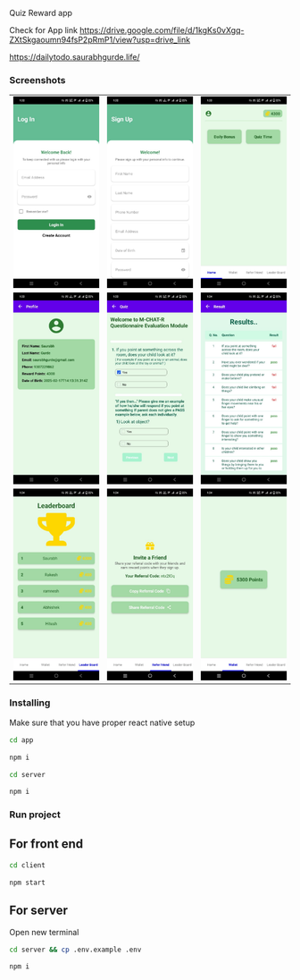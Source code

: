Quiz Reward app

Check for App link
https://drive.google.com/file/d/1kgKs0vXgq-ZXtSkgaoumn94fsP2pRmP1/view?usp=drive_link

https://dailytodo.saurabhgurde.life/

### Screenshots  

<table>
  <tr>
    <td><img src="app/src/assets/1.jpeg" width="200"/></td>
    <td><img src="app/src/assets/2.jpeg" width="200"/></td>
    <td><img src="app/src/assets/3.jpeg" width="200"/></td>
  </tr>
  <tr>
    <td><img src="app/src/assets/4.jpeg" width="200"/></td>
    <td><img src="app/src/assets/5.jpeg" width="200"/></td>
    <td><img src="app/src/assets/6.jpeg" width="200"/></td>
  </tr>
  <tr>
    <td><img src="app/src/assets/7.jpeg" width="200"/></td>
    <td><img src="app/src/assets/8.jpeg" width="200"/></td>
    <td><img src="app/src/assets/9.jpeg" width="200"/></td>
  </tr>
</table>


### Installing

Make sure that you have proper react native setup

```bash
cd app
```
```bash
npm i
```
```bash
cd server
```
```bash
npm i
```

### Run project

## For front end
```bash
cd client
```
```bash
npm start
```

## For server

Open new terminal
```bash
cd server && cp .env.example .env
```

```bash
npm i
```





